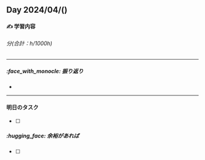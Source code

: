 ## Day 2024/04/()

#### :writing_hand: 学習内容

###### 分(合計：h/1000h)

---

##### :face_with_monocle: 振り返り

-

---

#### 明日のタスク

- [ ]

##### :hugging_face: 余裕があれば

- [ ]

